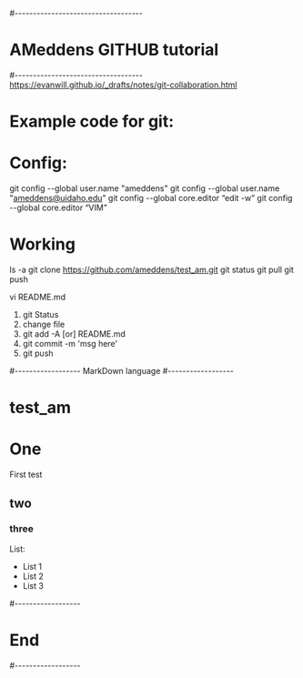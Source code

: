 #-----------------------------------
# AMeddens GITHUB tutorial
#-----------------------------------
https://evanwill.github.io/_drafts/notes/git-collaboration.html

# Example code for git:


# Config:
git config --global user.name "ameddens"
git config --global user.name "ameddens@uidaho.edu"
git config --global core.editor “edit -w”
git config --global core.editor “VIM”


# Working
ls -a
git clone https://github.com/ameddens/test_am.git
git status
git pull
git push

vi README.md

1. git Status
2. change file
3. git add -A [or] README.md
4. git commit -m 'msg here'
5. git push

#------------------
MarkDown language
#------------------
 
# test_am

# One 
First test
## two
### three

List: 
- List 1 
- List 2
- List 3

#------------------
# End
#------------------


